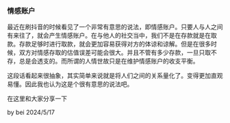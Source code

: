 ### 情感账户

最近在刷抖音的时候看见了一个非常有意思的说法，即情感账户。只要人与人之间有来往了，就会产生情感账户。在与他人的社交当中，我们不是在存款就是在取款。存款足够时进行取款，就会更加容易获得对方的体谅和谅解。但是在很多时候，双方对情感存取的估值误差可能会很大。并且不管有多少存款，一旦只取不存，总是会透支的。而所谓的人情世故只是在维护情感账户的收支平衡。

这段话看起来很抽象，其实简单来说就是将人们之间的关系量化了。变得更加直观易懂。因此我也认为这是个很有意思的说法吧。

在这里和大家分享一下

by bei
2024/5/17